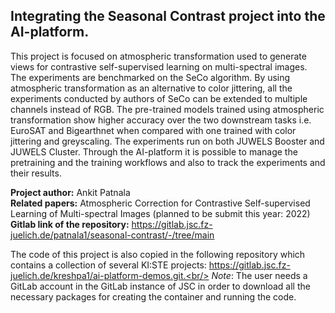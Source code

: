 ## Integrating the Seasonal Contrast project into the AI-platform.

This project is focused on atmospheric transformation used to generate views for contrastive self-supervised learning on multi-spectral images. The experiments are benchmarked on the SeCo algorithm. By using atmospheric transformation as an alternative to color jittering, all the experiments conducted by authors of SeCo can be extended to multiple channels instead of RGB. The pre-trained models trained using atmospheric transformation show higher accuracy over the two downstream tasks i.e. EuroSAT and Bigearthnet when compared with one trained with color jittering and greyscaling. The experiments run on both JUWELS Booster and JUWELS Cluster. Through the AI-platform it is possible to manage the pretraining and the training workflows and also to track the experiments and their results.<br/>

**Project author:** Ankit Patnala<br/>
**Related papers:** Atmospheric Correction for Contrastive Self-supervised Learning of Multi-spectral Images (planned to be submit this year: 2022)<br/>
**Gitlab link of the repository:** https://gitlab.jsc.fz-juelich.de/patnala1/seasonal-contrast/-/tree/main

The code of this project is also copied in the following repository which contains a collection of several KI:STE projects: https://gitlab.jsc.fz-juelich.de/kreshpa1/ai-platform-demos.git.<br/>
_Note_: The user needs a GitLab account in the GitLab instance of JSC in order to download all the necessary packages for creating the container and running the code.
